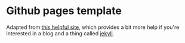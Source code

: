 # Github pages template
Adapted from [this helpful site](http://hankquinlan.github.io/), which
provides a bit more help if you're interested in a blog and a thing called
[jekyll](https://jekyllrb.com/).

